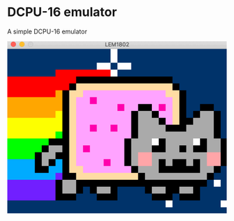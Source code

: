 # DCPU-16 emulator
A simple DCPU-16 emulator

![DCPU-16 gif](https://raw.githubusercontent.com/marcizhu/DCPU-16/master/nyan-cat.gif)
